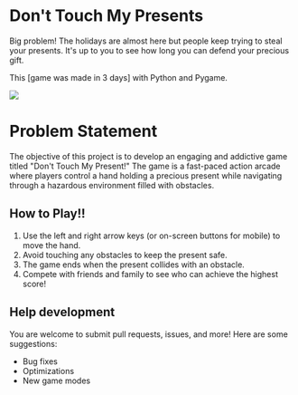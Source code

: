 # Don't Touch My Presents

Big problem! The holidays are almost here but people keep trying to steal your presents. It's up to you to see how long
you can defend your precious gift.

This [game was made in 3 days] with Python and Pygame.

![](https://img.itch.zone/aW1hZ2UvMTgyNzExMi8xMDcyNTIzOS5naWY=/347x500/1OA7GI.gif)





# Problem Statement

The objective of this project is to develop an engaging and addictive game titled "Don't Touch My Present!" The game is a fast-paced action arcade where players control a hand holding a precious present while navigating through a hazardous environment filled with obstacles.

## How to Play!!

1. Use the left and right arrow keys (or on-screen buttons for mobile) to move the hand.
2. Avoid touching any obstacles to keep the present safe.
3. The game ends when the present collides with an obstacle.
4. Compete with friends and family to see who can achieve the highest score!


## Help development

You are welcome to submit pull requests, issues, and more! Here are some suggestions:

* Bug fixes
* Optimizations
* New game modes  

